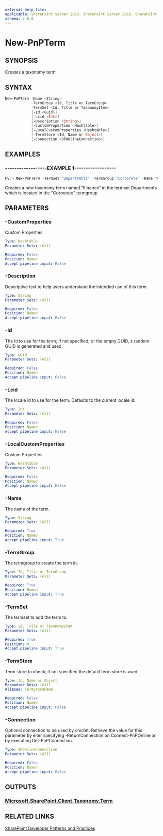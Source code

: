 ```yaml
---
external help file:
applicable: SharePoint Server 2013, SharePoint Server 2016, SharePoint Online
schema: 2.0.0
---
```

# New-PnPTerm

## SYNOPSIS
Creates a taxonomy term

## SYNTAX 

```powershell
New-PnPTerm -Name <String>
            -TermGroup <Id, Title or TermGroup>
            -TermSet <Id, Title or TaxonomyItem>
            [-Id <Guid>]
            [-Lcid <Int>]
            [-Description <String>]
            [-CustomProperties <Hashtable>]
            [-LocalCustomProperties <Hashtable>]
            [-TermStore <Id, Name or Object>]
            [-Connection <SPOnlineConnection>]
```

## EXAMPLES

### ------------------EXAMPLE 1------------------
```powershell
PS:> New-PnPTerm -TermSet "Departments" -TermGroup "Corporate" -Name "Finance"
```

Creates a new taxonomy term named "Finance" in the termset Departments which is located in the "Corporate" termgroup

## PARAMETERS

### -CustomProperties
Custom Properties

```yaml
Type: Hashtable
Parameter Sets: (All)

Required: False
Position: Named
Accept pipeline input: False
```

### -Description
Descriptive text to help users understand the intended use of this term.

```yaml
Type: String
Parameter Sets: (All)

Required: False
Position: Named
Accept pipeline input: False
```

### -Id
The Id to use for the term; if not specified, or the empty GUID, a random GUID is generated and used.

```yaml
Type: Guid
Parameter Sets: (All)

Required: False
Position: Named
Accept pipeline input: False
```

### -Lcid
The locale id to use for the term. Defaults to the current locale id.

```yaml
Type: Int
Parameter Sets: (All)

Required: False
Position: Named
Accept pipeline input: False
```

### -LocalCustomProperties
Custom Properties

```yaml
Type: Hashtable
Parameter Sets: (All)

Required: False
Position: Named
Accept pipeline input: False
```

### -Name
The name of the term.

```yaml
Type: String
Parameter Sets: (All)

Required: True
Position: Named
Accept pipeline input: True
```

### -TermGroup
The termgroup to create the term in.

```yaml
Type: Id, Title or TermGroup
Parameter Sets: (All)

Required: True
Position: Named
Accept pipeline input: True
```

### -TermSet
The termset to add the term to.

```yaml
Type: Id, Title or TaxonomyItem
Parameter Sets: (All)

Required: True
Position: 0
Accept pipeline input: True
```

### -TermStore
Term store to check; if not specified the default term store is used.

```yaml
Type: Id, Name or Object
Parameter Sets: (All)
Aliases: TermStoreName

Required: False
Position: Named
Accept pipeline input: False
```

### -Connection
Optional connection to be used by cmdlet. Retrieve the value for this parameter by eiter specifying -ReturnConnection on Connect-PnPOnline or by executing Get-PnPConnection.

```yaml
Type: SPOnlineConnection
Parameter Sets: (All)

Required: False
Position: Named
Accept pipeline input: False
```

## OUTPUTS

### [Microsoft.SharePoint.Client.Taxonomy.Term](https://msdn.microsoft.com/en-us/library/microsoft.sharepoint.client.taxonomy.term.aspx)

## RELATED LINKS

[SharePoint Developer Patterns and Practices](http://aka.ms/sppnp)